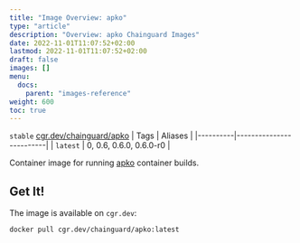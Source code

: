 ```yaml
---
title: "Image Overview: apko"
type: "article"
description: "Overview: apko Chainguard Images"
date: 2022-11-01T11:07:52+02:00
lastmod: 2022-11-01T11:07:52+02:00
draft: false
images: []
menu:
  docs:
    parent: "images-reference"
weight: 600
toc: true
---
```


`stable` [cgr.dev/chainguard/apko](cgr.dev/chainguard/apko)
| Tags     | Aliases                 |
|----------|-------------------------|
| `latest` | 0, 0.6, 0.6.0, 0.6.0-r0 |



Container image for running [apko](https://github.com/chainguard-dev/apko) container builds.

## Get It!

The image is available on `cgr.dev`:

```
docker pull cgr.dev/chainguard/apko:latest
```
